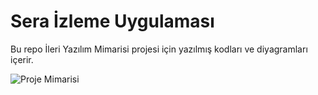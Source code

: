 # Sera İzleme Uygulaması
Bu repo İleri Yazılım Mimarisi projesi için yazılmış kodları ve diyagramları içerir.

![Proje Mimarisi](/images/schema.png)

